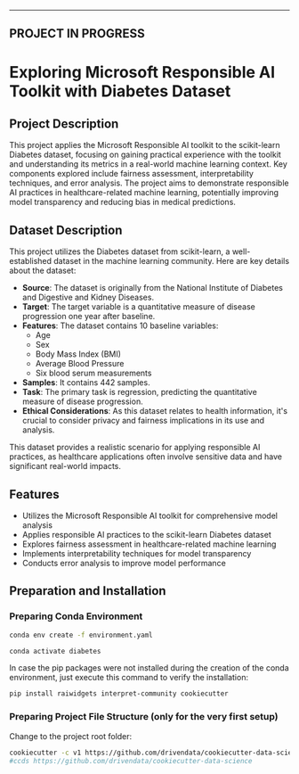 -------------------------------
PROJECT IN PROGRESS
-------------------------------

# Exploring Microsoft Responsible AI Toolkit with Diabetes Dataset

## Project Description

This project applies the Microsoft Responsible AI toolkit to the scikit-learn Diabetes dataset, focusing on gaining practical experience with the toolkit and understanding its metrics in a real-world machine learning context. Key components explored include fairness assessment, interpretability techniques, and error analysis. The project aims to demonstrate responsible AI practices in healthcare-related machine learning, potentially improving model transparency and reducing bias in medical predictions.

## Dataset Description

This project utilizes the Diabetes dataset from scikit-learn, a well-established dataset in the machine learning community. Here are key details about the dataset:

- **Source**: The dataset is originally from the National Institute of Diabetes and Digestive and Kidney Diseases.
- **Target**: The target variable is a quantitative measure of disease progression one year after baseline.
- **Features**: The dataset contains 10 baseline variables:
  - Age
  - Sex
  - Body Mass Index (BMI)
  - Average Blood Pressure
  - Six blood serum measurements
- **Samples**: It contains 442 samples.
- **Task**: The primary task is regression, predicting the quantitative measure of disease progression.
- **Ethical Considerations**: As this dataset relates to health information, it's crucial to consider privacy and fairness implications in its use and analysis.

This dataset provides a realistic scenario for applying responsible AI practices, as healthcare applications often involve sensitive data and have significant real-world impacts.


## Features

- Utilizes the Microsoft Responsible AI toolkit for comprehensive model analysis
- Applies responsible AI practices to the scikit-learn Diabetes dataset
- Explores fairness assessment in healthcare-related machine learning
- Implements interpretability techniques for model transparency
- Conducts error analysis to improve model performance

## Preparation and Installation

### Preparing Conda Environment

```bash
conda env create -f environment.yaml
```

```bash
conda activate diabetes
```

In case the pip packages were not installed during the creation of the conda environment, just execute this command to verify the installation:

```bash
pip install raiwidgets interpret-community cookiecutter
```

### Preparing Project File Structure (only for the very first setup)

Change to the project root folder:

```bash
cookiecutter -c v1 https://github.com/drivendata/cookiecutter-data-science
#ccds https://github.com/drivendata/cookiecutter-data-science
```

